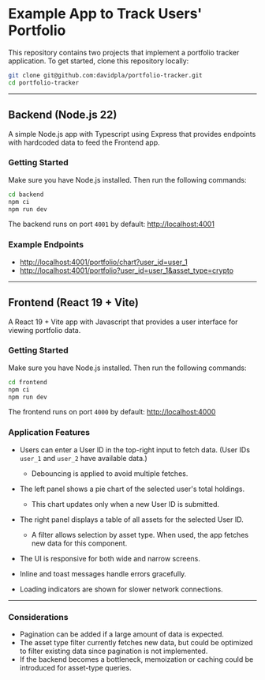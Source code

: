 # Example App to Track Users' Portfolio

This repository contains two projects that implement a portfolio tracker application.
To get started, clone this repository locally:

```bash
git clone git@github.com:davidpla/portfolio-tracker.git
cd portfolio-tracker
```

---

## Backend (Node.js 22)

A simple Node.js app with Typescript using Express that provides endpoints with hardcoded data to feed the Frontend app.

### Getting Started

Make sure you have Node.js installed. Then run the following commands:

```bash
cd backend
npm ci
npm run dev
```

The backend runs on port `4001` by default: [http://localhost:4001](http://localhost:4001)

### Example Endpoints

* [http://localhost:4001/portfolio/chart?user\_id=user\_1](http://localhost:4001/portfolio/chart?user_id=user_1)
* [http://localhost:4001/portfolio?user\_id=user\_1\&asset\_type=crypto](http://localhost:4001/portfolio?user_id=user_1&asset_type=crypto)

---

## Frontend (React 19 + Vite)

A React 19 + Vite app with Javascript that provides a user interface for viewing portfolio data.

### Getting Started

Make sure you have Node.js installed. Then run the following commands:

```bash
cd frontend
npm ci
npm run dev
```

The frontend runs on port `4000` by default: [http://localhost:4000](http://localhost:4000)

### Application Features

* Users can enter a User ID in the top-right input to fetch data. (User IDs `user_1` and `user_2` have available data.)

  * Debouncing is applied to avoid multiple fetches.
* The left panel shows a pie chart of the selected user's total holdings.

  * This chart updates only when a new User ID is submitted.
* The right panel displays a table of all assets for the selected User ID.

  * A filter allows selection by asset type. When used, the app fetches new data for this component.
* The UI is responsive for both wide and narrow screens.
* Inline and toast messages handle errors gracefully.
* Loading indicators are shown for slower network connections.

---

### Considerations

* Pagination can be added if a large amount of data is expected.
* The asset type filter currently fetches new data, but could be optimized to filter existing data since pagination is not implemented.
* If the backend becomes a bottleneck, memoization or caching could be introduced for asset-type queries.
